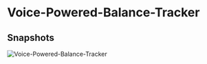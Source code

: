 # Voice-Powered-Balance-Tracker

## Snapshots
![Voice-Powered-Balance-Tracker](https://user-images.githubusercontent.com/67522406/119643259-2bab6c00-be39-11eb-9afd-0ceef4e71221.png)
